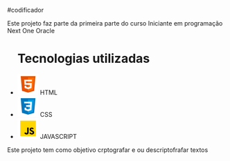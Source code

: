 
#codificador
<p>Este projeto faz parte da primeira parte do curso Iniciante em programação Next One Oracle </p>

<ul> <h1>Tecnologias utilizadas</h1> 
    <li><img src='./assets/icon-html.png'> HTML</li>
    <li><img src='./assets/icon-css.png'> CSS</li>
    <li><img src='./assets/icon-javascrip.png'> JAVASCRIPT</li>
</ul>

<p>Este projeto tem como objetivo crptografar e ou descriptofrafar textos</p>